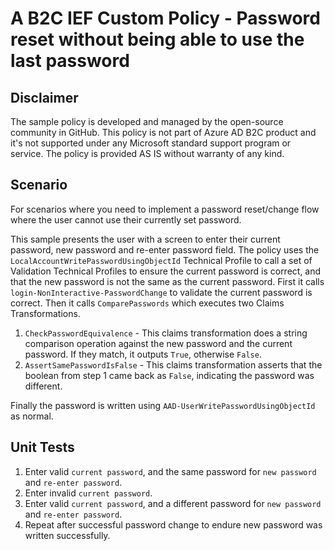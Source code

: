 # A B2C IEF Custom Policy - Password reset without being able to use the last password

## Disclaimer
The sample policy is developed and managed by the open-source community in GitHub. This policy is not part of Azure AD B2C product and it's not supported under any Microsoft standard support program or service. The policy is provided AS IS without warranty of any kind.

## Scenario
For scenarios where you need to implement a password reset/change flow where the user cannot use their currently set password.

This sample presents the user with a screen to enter their current password, new password and re-enter password field.
The policy uses the `LocalAccountWritePasswordUsingObjectId` Technical Profile to call a set of Validation Technical Profiles to ensure the current password is correct, and that the new password is not the same as the current password.
First it calls `login-NonInteractive-PasswordChange` to validate the current password is correct.
Then it calls `ComparePasswords` which executes two Claims Transformations.
1. `CheckPasswordEquivalence` - This claims transformation does a string comparison operation against the new password and the current password. If they match, it outputs `True`, otherwise `False`.
2. `AssertSamePasswordIsFalse` - This claims transformation asserts that the boolean from step 1 came back as `False`, indicating the password was different.

Finally the password is written using `AAD-UserWritePasswordUsingObjectId` as normal.

## Unit Tests
1. Enter valid `current password`, and the same password for `new password` and `re-enter password`.
2. Enter invalid `current password`.
3. Enter valid `current password`, and a different password for `new password` and `re-enter password`.
4. Repeat after successful password change to endure new password was written successfully.